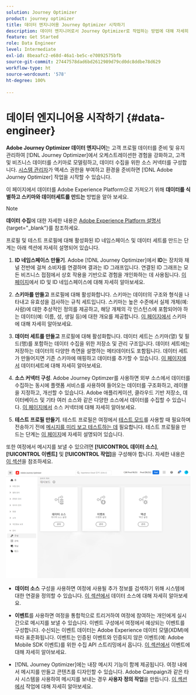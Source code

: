 ```yaml
---
solution: Journey Optimizer
product: journey optimizer
title: 데이터 엔지니어용 Journey Optimizer 시작하기
description: 데이터 엔지니어로서 Journey Optimizer로 작업하는 방법에 대해 자세히 알아보세요.
feature: Get Started
role: Data Engineer
level: Intermediate
exl-id: 8beaafc2-e68d-46a1-be5c-e70892575bfb
source-git-commit: 27447578dad6bd2612989d79cd0dc8ddbe78d629
workflow-type: ht
source-wordcount: '578'
ht-degree: 100%

---
```


# 데이터 엔지니어용 시작하기 {#data-engineer}

**Adobe Journey Optimizer 데이터 엔지니어**&#x200B;는 고객 프로필 데이터를 준비 및 유지 관리하여 [!DNL Journey Optimizer]에서 오케스트레이션한 경험을 강화하고, 고객 및 비즈니스 데이터를 스키마로 모델링하고, 데이터 수집을 위한 소스 커넥터를 구성합니다. [시스템 관리자](administrator.md)가 액세스 권한을 부여하고 환경을 준비하면 [!DNL Adobe Journey Optimizer] 작업을 시작할 수 있습니다.


이 페이지에서 데이터를 Adobe Experience Platform으로 가져오기 위해 **데이터를 식별하고 스키마와 데이터세트를 만드는** 방법을 알아 보세요.

>[!NOTE]
>
>**데이터 수집**&#x200B;에 대한 자세한 내용은 [Adobe Experience Platform 설명서](https://experienceleague.adobe.com/docs/experience-platform/ingestion/home.html?lang=ko){target="_blank"}를 참조하세요.

프로필 및 테스트 프로필에 대해 활성화된 ID 네임스페이스 및 데이터 세트를 만드는 단계는 아래 섹션에 자세히 설명되어 있습니다.

1. **ID 네임스페이스 만들기**. Adobe [!DNL Journey Optimizer]에서 **ID**&#x200B;는 장치와 채널 전반에 걸쳐 소비자를 연결하며 결과는 ID 그래프입니다. 연결된 ID 그래프는 모든 비즈니스 접점에서 상호 작용을 기반으로 경험을 개인화하는 데 사용됩니다.  [이 페이지](../../audience/get-started-identity.md)에서 ID 및 ID 네임스페이스에 대해 자세히 알아보세요.

1. **스키마를 만들고** 프로필에 대해 활성화합니다. 스키마는 데이터의 구조와 형식을 나타내고 유효성을 검사하는 규칙 세트입니다. 스키마는 높은 수준에서 실제 개체(예: 사람)에 대한 추상적인 정의를 제공하고, 해당 개체의 각 인스턴스에 포함되어야 하는 데이터(예: 이름, 성, 생일 등)에 대한 개요를 제공합니다.  [이 페이지에서](../../data/get-started-schemas.md) 스키마에 대해 자세히 알아보세요.

1. **데이터 세트를 만들고** 프로필에 대해 활성화합니다. 데이터 세트는 스키마(열) 및 필드(행)를 포함하는 데이터 수집을 위한 저장소 및 관리 구조입니다. 데이터 세트에는 저장하는 데이터의 다양한 측면을 설명하는 메타데이터도 포함됩니다. 데이터 세트가 만들어지면 기존 스키마에 매핑하고 데이터를 추가할 수 있습니다. [이 페이지에서](../../data/get-started-datasets.md) 데이터세트에 대해 자세히 알아보세요.

1. **소스 커넥터 구성**. Adobe Journey Optimzer를 사용하면 외부 소스에서 데이터를 수집하는 동시에 플랫폼 서비스를 사용하여 들어오는 데이터를 구조화하고, 레이블을 지정하고, 개선할 수 있습니다. Adobe 애플리케이션, 클라우드 기반 저장소, 데이터베이스 및 기타 여러 소스와 같은 다양한 소스에서 데이터를 수집할 수 있습니다. [이 페이지에서](../get-started-sources.md) 소스 커넥터에 대해 자세히 알아보세요.

1. **테스트 프로필 만들기**. 테스트 프로필은 여정에서 [테스트 모드](../../building-journeys/testing-the-journey.md)를 사용할 때 필요하며 전송하기 전에 [메시지를 미리 보고 테스트하는 데](../../content-management/preview-test.md) 필요합니다. 테스트 프로필을 만드는 단계는 [이 페이지](../../audience/creating-test-profiles.md)에 자세히 설명되어 있습니다.


또한 여정에서 메시지를 보낼 수 있으려면 **[!UICONTROL 데이터 소스]**, **[!UICONTROL 이벤트]** 및 **[!UICONTROL 작업]**&#x200B;을 구성해야 합니다. 자세한 내용은 [이 섹션](../../configuration/about-data-sources-events-actions.md)을 참조하세요.

![](../assets/admin-menu.png)

* **데이터 소스** 구성을 사용하면 여정에 사용될 추가 정보를 검색하기 위해 시스템에 대한 연결을 정의할 수 있습니다. [이 섹션에서](../../datasource/about-data-sources.md) 데이터 소스에 대해 자세히 알아보세요.

* **이벤트**&#x200B;를 사용하면 여정을 통합적으로 트리거하여 여정에 참여하는 개인에게 실시간으로 메시지를 보낼 수 있습니다. 이벤트 구성에서 여정에서 예상되는 이벤트를 구성합니다. 수신되는 이벤트 데이터는 Adobe Experience 데이터 모델(XDM)에 따라 표준화됩니다. 이벤트는 인증된 이벤트와 인증되지 않은 이벤트(예: Adobe Mobile SDK 이벤트)를 위한 수집 API 스트리밍에서 옵니다. [이 섹션에서](../../event/about-events.md) 이벤트에 대해 자세히 알아보세요.

* [!DNL Journey Optimizer]에는 내장 메시지 기능이 함께 제공됩니다. 여정 내에서 메시지를 만들고 콘텐츠를 디자인할 수 있습니다. Adobe Campaign과 같은 타사 시스템을 사용하여 메시지를 보내는 경우 **사용자 정의 작업**&#x200B;을 만듭니다. [이 섹션에서](../../action/action.md) 작업에 대해 자세히 알아보세요.
